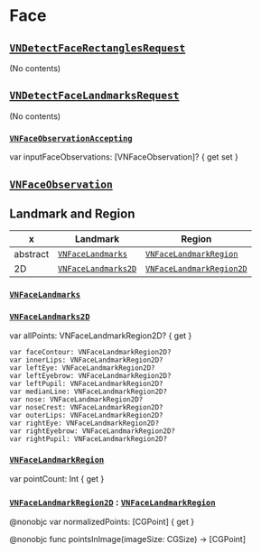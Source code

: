 # Face




## [`VNDetectFaceRectanglesRequest`](https://developer.apple.com/documentation/vision/vndetectfacerectanglesrequest)

(No contents)

## [`VNDetectFaceLandmarksRequest`](https://developer.apple.com/documentation/vision/vndetectfacelandmarksrequest)

(No contents)


### [`VNFaceObservationAccepting`](https://developer.apple.com/documentation/vision/vnfaceobservationaccepting)

var inputFaceObservations: [VNFaceObservation]? { get set }




## [`VNFaceObservation`](https://developer.apple.com/documentation/vision/vnfaceobservation)


## Landmark and Region

x|Landmark | Region
--|--|--
abstract| [`VNFaceLandmarks`](https://developer.apple.com/documentation/vision/vnfacelandmarks) |[`VNFaceLandmarkRegion`](https://developer.apple.com/documentation/vision/vnfacelandmarkregion)
2D|[`VNFaceLandmarks2D`](https://developer.apple.com/documentation/vision/vnfacelandmarks2d) | [`VNFaceLandmarkRegion2D`](https://developer.apple.com/documentation/vision/vnfacelandmarkregion2d)

### [`VNFaceLandmarks`](https://developer.apple.com/documentation/vision/vnfacelandmarks)



### [`VNFaceLandmarks2D`](https://developer.apple.com/documentation/vision/vnfacelandmarks2d)

var allPoints: VNFaceLandmarkRegion2D? { get }

```
var faceContour: VNFaceLandmarkRegion2D?
var innerLips: VNFaceLandmarkRegion2D?
var leftEye: VNFaceLandmarkRegion2D?
var leftEyebrow: VNFaceLandmarkRegion2D?
var leftPupil: VNFaceLandmarkRegion2D?
var medianLine: VNFaceLandmarkRegion2D?
var nose: VNFaceLandmarkRegion2D?
var noseCrest: VNFaceLandmarkRegion2D?
var outerLips: VNFaceLandmarkRegion2D?
var rightEye: VNFaceLandmarkRegion2D?
var rightEyebrow: VNFaceLandmarkRegion2D?
var rightPupil: VNFaceLandmarkRegion2D?
```

### [`VNFaceLandmarkRegion`](https://developer.apple.com/documentation/vision/vnfacelandmarkregion)

var pointCount: Int { get }

### [`VNFaceLandmarkRegion2D`](https://developer.apple.com/documentation/vision/vnfacelandmarkregion2d) : [`VNFaceLandmarkRegion`](https://developer.apple.com/documentation/vision/vnfacelandmarkregion)


\@nonobjc var normalizedPoints: [CGPoint] { get }


\@nonobjc func pointsInImage(imageSize: CGSize) -> [CGPoint]
